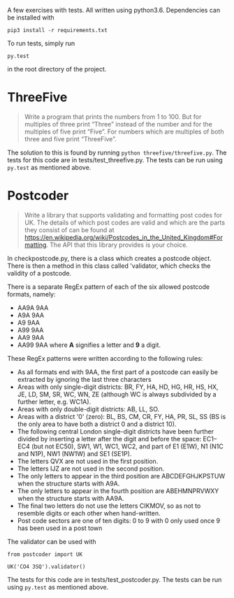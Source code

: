 A few exercises with tests. All written using python3.6. Dependencies can be installed with

`pip3 install -r requirements.txt`

To run tests, simply run 

`py.test`

in the root directory of the project.

ThreeFive
=========
> Write a program that prints the numbers from 1 to 100. But for multiples of three print “Three” instead of the number and for the multiples of five print “Five”. For numbers which are multiples of both three and five print “ThreeFive”.

The solution to this is found by running `python threefive/threefive.py`. The tests for this code are in tests/test_threefive.py. The tests can be run using `py.test` as mentioned above.

Postcoder
=========

> Write a library that supports validating and formatting post codes for UK. The details of which post codes are valid and which are the parts they consist of can be found at https://en.wikipedia.org/wiki/Postcodes_in_the_United_Kingdom#Formatting. The API that this library provides is your choice.

In checkpostcode.py, there is a class which creates a postcode object. There is then a method in this class called 'validator, which checks the validity of a postcode.

There is a separate RegEx pattern of each of the six allowed postcode formats, namely:
* AA9A 9AA
* A9A 9AA
* A9 9AA
* A99 9AA
* AA9 9AA
* AA99 9AA
 where **A** signifies a letter and **9** a digit.

These RegEx patterns were written according to the following rules:
* As all formats end with 9AA, the first part of a postcode can easily be extracted by ignoring the last three characters
* Areas with only single-digit districts: BR, FY, HA, HD, HG, HR, HS, HX, JE, LD, SM, SR, WC, WN, ZE (although WC is always subdivided by a further letter, e.g. WC1A).
* Areas with only double-digit districts: AB, LL, SO.
* Areas with a district '0' (zero): BL, BS, CM, CR, FY, HA, PR, SL, SS (BS is the only area to have both a district 0 and a district 10).
* The following central London single-digit districts have been further divided by inserting a letter after the digit and before the space: EC1–EC4 (but not EC50), SW1, W1, WC1, WC2, and part of E1 (E1W), N1 (N1C and N1P), NW1 (NW1W) and SE1 (SE1P).
* The letters QVX are not used in the first position.
* The letters IJZ are not used in the second position.
* The only letters to appear in the third position are ABCDEFGHJKPSTUW when the structure starts with A9A.
* The only letters to appear in the fourth position are ABEHMNPRVWXY when the structure starts with AA9A.
* The final two letters do not use the letters CIKMOV, so as not to resemble digits or each other when hand-written.
* Post code sectors are one of ten digits: 0 to 9 with 0 only used once 9 has been used in a post town


The validator can be used with

```
from postcoder import UK

UK('CO4 3SQ').validator()
```

The tests for this code are in tests/test_postcoder.py. The tests can be run using `py.test` as mentioned above.

